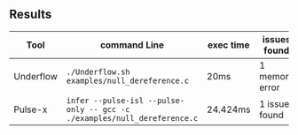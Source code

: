 ## Results

|Tool|command Line|exec time  |issues found                         |
|----------------|-------------------------------|-----------------------------|---------------------------|
|Underflow|`./Underflow.sh examples/null_dereference.c `|20ms|1 memory error|
|Pulse-x|`infer --pulse-isl --pulse-only -- gcc -c ./examples/null_dereference.c`|24.424ms|1 issue found|
